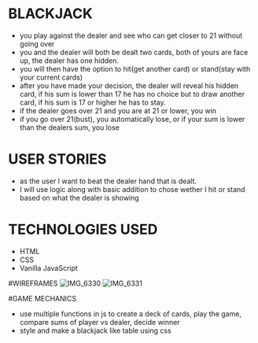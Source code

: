 # BLACKJACK
- you play against the dealer and see who can get closer to 21 without going over
- you and the dealer will both be dealt two cards, both of yours are face up, the dealer has one hidden.
- you will then have the option to hit(get another card) or stand(stay with your current cards)
- after you have made your decision, the dealer will reveal his hidden card, if his sum is lower than 17 he has no choice but to draw another card, if his sum is 17 or higher he has to stay.
- if the dealer goes over 21 and you are at 21 or lower, you win
- if you go over 21(bust), you automatically lose, or if your sum is lower than the dealers sum, you lose

# USER STORIES
- as the user I want to beat the dealer hand that is dealt.
- I will use logic along with basic addition to chose wether I hit or stand based on what the dealer is showing

# TECHNOLOGIES USED
- HTML
- CSS
- Vanilla JavaScript


#WIREFRAMES
![IMG_6330](https://user-images.githubusercontent.com/120063867/209583477-9c49991e-ed8f-4085-9989-a2a41090736e.jpg)
![IMG_6331](https://user-images.githubusercontent.com/120063867/209583504-3d207bf5-9e7c-4785-87d1-153d67aac490.jpg)

#GAME MECHANICS
- use multiple functions in js to create a deck of cards, play the game, compare sums of player vs dealer, decide winner
- style and make a blackjack like table using css
